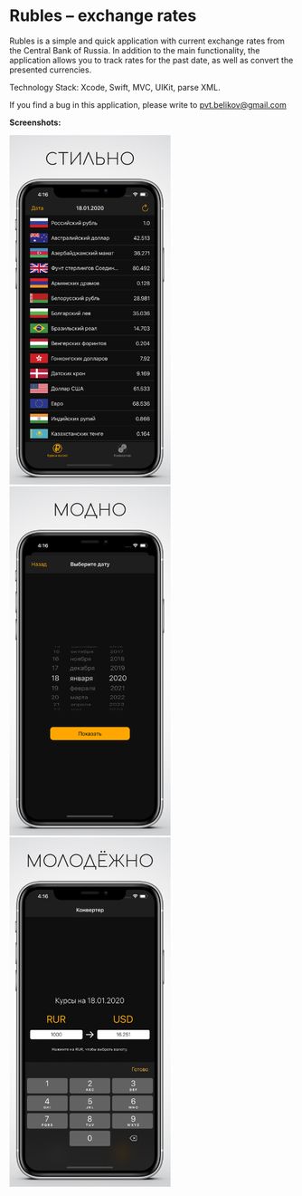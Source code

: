 # Rubles – exchange rates
Rubles is a simple and quick application with current exchange rates from the Central Bank of Russia. In addition to the main functionality, the application allows you to track rates for the past date, as well as convert the presented currencies.

Technology Stack: Xcode, Swift, MVC, UIKit, parse XML.

If you find a bug in this application, please write to pvt.belikov@gmail.com

**Screenshots:**

<img src="./assets/main1.png" width="285" /> <img src="./assets/date1.png" width="285" /> <img src="./assets/converter1.png" width="285"/>
